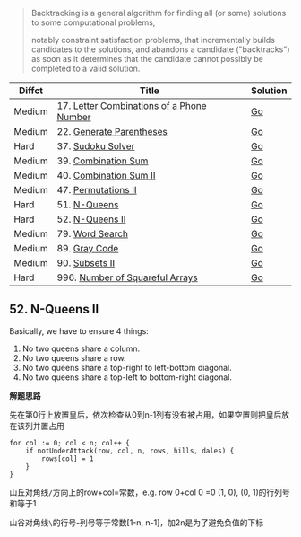 > Backtracking is a general algorithm for finding all (or some) solutions to some computational problems, 
> 
> notably constraint satisfaction problems, that incrementally builds candidates to the solutions, and abandons a candidate ("backtracks") as soon as it determines that the candidate cannot possibly be completed to a valid solution.

| Diffct | Title                        | Solution                           |
| ------ | ---------------------------- | ---------------------------------- |
| Medium | 17. [Letter Combinations of a Phone Number](https://leetcode.com/problems/letter-combinations-of-a-phone-number/) | [Go](letter_combinations.go)  |
| Medium | 22. [Generate Parentheses](https://leetcode.com/problems/generate-parentheses/)                                   | [Go](generate_parentheses.go) |
| Hard   | 37. [Sudoku Solver](https://leetcode.com/problems/sudoku-solver/)                                                 | [Go](37.sudoku-solver.go)     |
| Medium | 39. [Combination Sum](https://leetcode.com/problems/combination-sum/)                                             | [Go](combination_sum.go)      |
| Medium | 40. [Combination Sum II](https://leetcode.com/problems/combination-sum-ii/)                                       | [Go](40.combination-sum-ii.go)      |
| Medium | 47. [Permutations II](https://leetcode.com/problems/permutations-ii/)                                             | [Go](permutations-ii.go)            |
| Hard   | 51. [N-Queens](https://leetcode.com/problems/n-queens/)                                                           | [Go](n_queens.go)                   |
| Hard   | 52. [N-Queens II](https://leetcode.com/problems/n-queens-ii/)                                                     | [Go](n-queens-ii.go)                |
| Medium | 79. [Word Search](https://leetcode.com/problems/word-search/)                                                     | [Go](79.word-search.go)                       |
| Medium | 89. [Gray Code](https://leetcode.com/problems/gray-code/)                                                         | [Go](89.gray-code.go)                         |
| Medium | 90. [Subsets II](https://leetcode.com/problems/subsets-ii/)                                                       | [Go](90.subsets-ii.go)                        |
| Hard   | 996. [Number of Squareful Arrays](https://leetcode.com/problems/number-of-squareful-arrays/)                      | [Go](996.number-of-squareful-arrays.go)       |

## 52. N-Queens II
Basically, we have to ensure 4 things:
1. No two queens share a column.
2. No two queens share a row.
3. No two queens share a top-right to left-bottom diagonal.
4. No two queens share a top-left to bottom-right diagonal.

**解题思路**

先在第0行上放置皇后，依次检查从0到n-1列有没有被占用，如果空置则把皇后放在该列并置占用
```
for col := 0; col < n; col++ {
    if notUnderAttack(row, col, n, rows, hills, dales) {
        rows[col] = 1
    }
}
```
山丘对角线`/`方向上的row+col=常数，e.g. row 0+col 0 =0
(1, 0), (0, 1)的行列号和等于1

山谷对角线`\`的行号-列号等于常数[1-n, n-1]，加2n是为了避免负值的下标